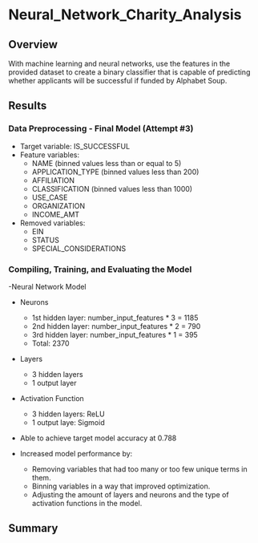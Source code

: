 # Neural_Network_Charity_Analysis

## Overview
With machine learning and neural networks, use the features in the provided dataset to create a binary classifier that is capable of predicting whether applicants will be successful if funded by Alphabet Soup.

## Results

### Data Preprocessing - Final Model (Attempt #3)
- Target variable: IS_SUCCESSFUL
- Feature variables: 
  - NAME (binned values less than or equal to 5)
  - APPLICATION_TYPE (binned values less than 200)
  - AFFILIATION
  - CLASSIFICATION (binned values less than 1000)
  - USE_CASE
  - ORGANIZATION
  - INCOME_AMT
- Removed variables:
  - EIN
  - STATUS
  - SPECIAL_CONSIDERATIONS
### Compiling, Training, and Evaluating the Model
-Neural Network Model
  - Neurons
    - 1st hidden layer: number_input_features * 3 = 1185  
    - 2nd hidden layer: number_input_features * 2 = 790
    - 3rd hidden layer: number_input_features * 1 = 395
    - Total: 2370
  - Layers
    - 3 hidden layers
    - 1 output layer
  - Activation Function
    - 3 hidden layers: ReLU
    - 1 output laye: Sigmoid  

- Able to achieve target model accuracy at 0.788
- Increased model performance by:
  - Removing variables that had too many or too few unique terms in them. 
  - Binning variables in a way that improved optimization.
  - Adjusting the amount of layers and neurons and the type of activation functions in the model.
   
## Summary
